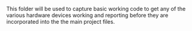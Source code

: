 This folder will be used to capture basic working code to get any of the various hardware devices working and reporting before they are incorporated into the the main project files.
